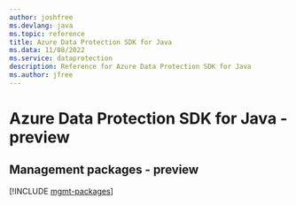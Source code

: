 ```yaml
---
author: joshfree
ms.devlang: java
ms.topic: reference
title: Azure Data Protection SDK for Java
ms.data: 11/08/2022
ms.service: dataprotection
description: Reference for Azure Data Protection SDK for Java
ms.author: jfree
---
```

# Azure Data Protection SDK for Java - preview

## Management packages - preview
[!INCLUDE [mgmt-packages](data-protection-mgmt-index.md)]